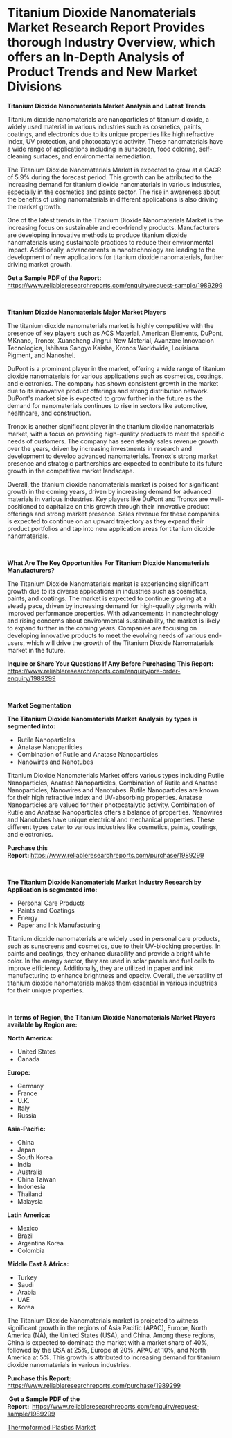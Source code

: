 <p><h1>Titanium Dioxide Nanomaterials Market Research Report Provides thorough Industry Overview, which offers an In-Depth Analysis of Product Trends and New Market Divisions</h1></p><p><strong>Titanium Dioxide Nanomaterials Market Analysis and Latest Trends</strong></p>
<p><p>Titanium dioxide nanomaterials are nanoparticles of titanium dioxide, a widely used material in various industries such as cosmetics, paints, coatings, and electronics due to its unique properties like high refractive index, UV protection, and photocatalytic activity. These nanomaterials have a wide range of applications including in sunscreen, food coloring, self-cleaning surfaces, and environmental remediation.</p><p>The Titanium Dioxide Nanomaterials Market is expected to grow at a CAGR of 5.9% during the forecast period. This growth can be attributed to the increasing demand for titanium dioxide nanomaterials in various industries, especially in the cosmetics and paints sector. The rise in awareness about the benefits of using nanomaterials in different applications is also driving the market growth.</p><p>One of the latest trends in the Titanium Dioxide Nanomaterials Market is the increasing focus on sustainable and eco-friendly products. Manufacturers are developing innovative methods to produce titanium dioxide nanomaterials using sustainable practices to reduce their environmental impact. Additionally, advancements in nanotechnology are leading to the development of new applications for titanium dioxide nanomaterials, further driving market growth.</p></p>
<p><strong>Get a Sample PDF of the Report:&nbsp;</strong> <a href="https://www.reliableresearchreports.com/enquiry/request-sample/1989299">https://www.reliableresearchreports.com/enquiry/request-sample/1989299</a></p>
<p>&nbsp;</p>
<p><strong>Titanium Dioxide Nanomaterials Major Market Players</strong></p>
<p><p>The titanium dioxide nanomaterials market is highly competitive with the presence of key players such as ACS Material, American Elements, DuPont, MKnano, Tronox, Xuancheng Jingrui New Material, Avanzare Innovacion Tecnologica, Ishihara Sangyo Kaisha, Kronos Worldwide, Louisiana Pigment, and Nanoshel.</p><p>DuPont is a prominent player in the market, offering a wide range of titanium dioxide nanomaterials for various applications such as cosmetics, coatings, and electronics. The company has shown consistent growth in the market due to its innovative product offerings and strong distribution network. DuPont's market size is expected to grow further in the future as the demand for nanomaterials continues to rise in sectors like automotive, healthcare, and construction.</p><p>Tronox is another significant player in the titanium dioxide nanomaterials market, with a focus on providing high-quality products to meet the specific needs of customers. The company has seen steady sales revenue growth over the years, driven by increasing investments in research and development to develop advanced nanomaterials. Tronox's strong market presence and strategic partnerships are expected to contribute to its future growth in the competitive market landscape.</p><p>Overall, the titanium dioxide nanomaterials market is poised for significant growth in the coming years, driven by increasing demand for advanced materials in various industries. Key players like DuPont and Tronox are well-positioned to capitalize on this growth through their innovative product offerings and strong market presence. Sales revenue for these companies is expected to continue on an upward trajectory as they expand their product portfolios and tap into new application areas for titanium dioxide nanomaterials.</p></p>
<p>&nbsp;</p>
<p><strong>What Are The Key Opportunities For Titanium Dioxide Nanomaterials Manufacturers?</strong></p>
<p><p>The Titanium Dioxide Nanomaterials market is experiencing significant growth due to its diverse applications in industries such as cosmetics, paints, and coatings. The market is expected to continue growing at a steady pace, driven by increasing demand for high-quality pigments with improved performance properties. With advancements in nanotechnology and rising concerns about environmental sustainability, the market is likely to expand further in the coming years. Companies are focusing on developing innovative products to meet the evolving needs of various end-users, which will drive the growth of the Titanium Dioxide Nanomaterials market in the future.</p></p>
<p><strong>Inquire or Share Your Questions If Any Before Purchasing This Report:</strong> <a href="https://www.reliableresearchreports.com/enquiry/pre-order-enquiry/1989299">https://www.reliableresearchreports.com/enquiry/pre-order-enquiry/1989299</a></p>
<p>&nbsp;</p>
<p><strong>Market Segmentation</strong></p>
<p><strong>The Titanium Dioxide Nanomaterials Market Analysis by types is segmented into:</strong></p>
<p><ul><li>Rutile Nanoparticles</li><li>Anatase Nanoparticles</li><li>Combination of Rutile and Anatase Nanoparticles</li><li>Nanowires and Nanotubes</li></ul></p>
<p><p>Titanium Dioxide Nanomaterials Market offers various types including Rutile Nanoparticles, Anatase Nanoparticles, Combination of Rutile and Anatase Nanoparticles, Nanowires and Nanotubes. Rutile Nanoparticles are known for their high refractive index and UV-absorbing properties. Anatase Nanoparticles are valued for their photocatalytic activity. Combination of Rutile and Anatase Nanoparticles offers a balance of properties. Nanowires and Nanotubes have unique electrical and mechanical properties. These different types cater to various industries like cosmetics, paints, coatings, and electronics.</p></p>
<p><strong>Purchase this Report:&nbsp;</strong><a href="https://www.reliableresearchreports.com/purchase/1989299">https://www.reliableresearchreports.com/purchase/1989299</a></p>
<p>&nbsp;</p>
<p><strong>The Titanium Dioxide Nanomaterials Market Industry Research by Application is segmented into:</strong></p>
<p><ul><li>Personal Care Products</li><li>Paints and Coatings</li><li>Energy</li><li>Paper and Ink Manufacturing</li></ul></p>
<p><p>Titanium dioxide nanomaterials are widely used in personal care products, such as sunscreens and cosmetics, due to their UV-blocking properties. In paints and coatings, they enhance durability and provide a bright white color. In the energy sector, they are used in solar panels and fuel cells to improve efficiency. Additionally, they are utilized in paper and ink manufacturing to enhance brightness and opacity. Overall, the versatility of titanium dioxide nanomaterials makes them essential in various industries for their unique properties.</p></p>
<p>&nbsp;</p>
<p><strong>In terms of Region, the Titanium Dioxide Nanomaterials Market Players available by Region are:</strong></p>
<p>
    <p> <strong> North America: </strong>
        <ul>
            <li>United States</li>
            <li>Canada</li>
        </ul>
        </p> 
    <p> <strong> Europe: </strong>
        <ul>
            <li>Germany</li>
            <li>France</li>
            <li>U.K.</li>
            <li>Italy</li>
            <li>Russia</li>
        </ul>
        </p> 
    <p> <strong> Asia-Pacific: </strong>
        <ul>
            <li>China</li>
            <li>Japan</li>
            <li>South Korea</li>
            <li>India</li>
            <li>Australia</li>
            <li>China Taiwan</li>
            <li>Indonesia</li>
            <li>Thailand</li>
            <li>Malaysia</li>
        </ul>
        </p> 
    <p> <strong> Latin America: </strong>
        <ul>
            <li>Mexico</li>
            <li>Brazil</li>
            <li>Argentina Korea</li>
            <li>Colombia</li>
        </ul>
        </p> 
    <p> <strong> Middle East & Africa: </strong>
        <ul>
            <li>Turkey</li>
            <li>Saudi</li>
            <li>Arabia</li>
            <li>UAE</li>
            <li>Korea</li>
        </ul>
    </p>
    </p>
<p><p>The Titanium Dioxide Nanomaterials market is projected to witness significant growth in the regions of Asia Pacific (APAC), Europe, North America (NA), the United States (USA), and China. Among these regions, China is expected to dominate the market with a market share of 40%, followed by the USA at 25%, Europe at 20%, APAC at 10%, and North America at 5%. This growth is attributed to increasing demand for titanium dioxide nanomaterials in various industries.</p></p>
<p><strong>Purchase this Report: </strong><a href="https://www.reliableresearchreports.com/purchase/1989299">https://www.reliableresearchreports.com/purchase/1989299</a></p>
<p>&nbsp;<strong>Get a Sample PDF of the Report:&nbsp;&nbsp;</strong><a href="https://www.reliableresearchreports.com/enquiry/request-sample/1989299">https://www.reliableresearchreports.com/enquiry/request-sample/1989299</a></p>
<p><strong></strong></p>
<p><p><a href="https://github.com/nicholepatriciadoylenwnrjr0/Market-Research-Report-List-1/blob/main/thermoformed-plastics-market.md">Thermoformed Plastics Market</a></p></p>
